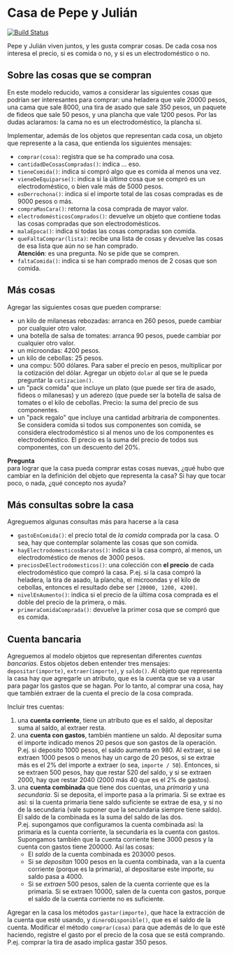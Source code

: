 # Casa de Pepe y Julián
 
[![Build Status](https://travis-ci.org/wollok/casaDePepeYJulian.svg?branch=master)](https://travis-ci.org/wollok/casaDePepeYJulian)

Pepe y Julián viven juntos, y les gusta comprar cosas. 
De cada cosa nos interesa el precio, si es comida o no, y si es un electrodoméstico o no.

## Sobre las cosas que se compran
En este modelo reducido, vamos a considerar las siguientes cosas que podrían ser interesantes para comprar: una heladera que vale 20000 pesos, una cama que sale 8000, una tira de asado que sale 350 pesos, un paquete de fideos que sale 50 pesos, y una plancha que vale 1200 pesos. Por las dudas aclaramos: la cama no es un electrodoméstico, la plancha sí.

Implementar, además de los objetos que representan cada cosa, un objeto que represente a la casa, que entienda los siguientes mensajes:
- `comprar(cosa)`: registra que se ha comprado una cosa.
- `cantidadDeCosasCompradas()`: indica ... eso.
- `tieneComida()`: indica si compró algo que es comida al menos una vez.
- `vieneDeEquiparse()`: indica si la _última_ cosa que se compró es un electrodoméstico, o bien vale más de 5000 pesos.
- `esDerrochona()`: indica si el importe total de las cosas compradas es de 9000 pesos o más.
- `compraMasCara()`: retorna la cosa comprada de mayor valor.
- `electrodomésticosComprados()`: devuelve un objeto que contiene todas las cosas compradas que son electrodomésticos. 
- `malaEpoca()`: indica si todas las cosas compradas son comida.
- `queFaltaComprar(lista)`: recibe una lista de cosas y devuelve las cosas de esa lista que aún no se han comprado. <br>
  **Atención**: es una pregunta. No se pide que se compren. 
- `faltaComida()`: indica si se han comprado menos de 2 cosas que son comida.


## Más cosas
Agregar las siguientes cosas que pueden comprarse:
- un kilo de milanesas rebozadas: arranca en 260 pesos, puede cambiar por cualquier otro valor.
- una botella de salsa de tomates: arranca 90 pesos, puede cambiar por cualquier otro valor.
- un microondas: 4200 pesos.
- un kilo de cebollas: 25 pesos.
- una compu: 500 dólares. Para saber el precio en pesos, multiplicar por la cotización del dólar. Agregar un objeto `dolar` al que se le pueda preguntar la `cotizacion()`. 
- un "pack comida" que incluye un plato (que puede ser tira de asado, fideos o milanesas) y un aderezo (que puede ser la botella de salsa de tomates o el kilo de cebollas. Precio: la suma del precio de sus componentes.
- un "pack regalo" que incluye una cantidad arbitraria de componentes. Se considera comida si todos sus componentes son comida, se considera electrodoméstico si al menos uno de los componentes es electrodoméstico. El precio es la suma del precio de todos sus componentes, con un descuento del 20%. 

**Pregunta**  
para lograr que la casa pueda comprar estas cosas nuevas, ¿qué hubo que cambiar en la definición del objeto que representa la casa? Si hay que tocar poco, o nada, ¿qué concepto nos ayuda?


## Más consultas sobre la casa
Agreguemos algunas consultas más para hacerse a la casa
- `gastoEnComida()`: el precio total de _la comida_ comprada por la casa. O sea, hay que contemplar solamente las cosas que son comida. 
- `hayElectrodomesticosBaratos()`: indica si la casa compró, al menos, un electrodoméstico de menos de 3000 pesos.
- `preciosDeElectrodomesticos()`: una colección con **el precio** de cada electrodoméstico que compró la casa. P.ej. si la casa compró la heladera, la tira de asado, la plancha, el microondas y el kilo de cebollas, entonces el resultado debe ser `[20000, 1200, 4200]`. 
- `nivelEnAumento()`: indica si el precio de la última cosa comprada es el doble del precio de la primera, o más.
- `primeraComidaComprada()`: devuelve la primer cosa que se compró que es comida. 

## Cuenta bancaria
Agreguemos al modelo objetos que representan diferentes _cuentas bancarias_. Estos objetos deben entender tres mensajes: `depositar(importe)`, `extraer(importe)`, y `saldo()`. 
Al objeto que representa la casa hay que agregarle un atributo, que es la cuenta que se va a usar para pagar los gastos que se hagan. Por lo tanto, al comprar una cosa, hay que también extraer de la cuenta el precio de la cosa comprada.     


Incluir tres cuentas:
1. una **cuenta corriente**, tiene un atributo que es el saldo, al depositar suma al saldo, al extraer resta.
1. una **cuenta con gastos**, también mantiene un saldo. Al depositar suma el importe indicado menos 20 pesos que son gastos de la operación. P.ej. si deposito 1000 pesos, el saldo aumenta en 980. Al extraer, si se extraen 1000 pesos o menos hay un cargo de 20 pesos, si se extrae más es el 2% del importe a extraer (o sea, `importe / 50`). Entonces, si se extraen 500 pesos, hay que restar 520 del saldo, y si se extraen 2000, hay que restar 2040 (2000 más 40 que es el 2% de gastos).
1. una **cuenta combinada** que tiene dos cuentas, una _primaria_ y una _secundaria_. Si se deposita, el importe pasa a la primaria. Si se extrae es así: si la cuenta primaria tiene saldo suficiente se extrae de esa, y si no de la secundaria (vale suponer que la secundaria siempre tiene saldo). El saldo de la combinada es la suma del saldo de las dos. <br>
P.ej. supongamos que configuramos la cuenta combinada así: la primaria es la cuenta corriente, la secundaria es la cuenta con gastos. Supongamos también que la cuenta corriente tiene 3000 pesos y la cuenta con gastos tiene 200000. Así las cosas:
	- El _saldo_ de la cuenta combinada es 203000 pesos.
	- Si se _depositan_ 1000 pesos en la cuenta combinada, van a la cuenta corriente (porque es la primaria), al depositarse este importe, su saldo pasa a 4000. 
	- Si se _extraen_ 500 pesos, salen de la cuenta corriente que es la primaria. Si se extraen 10000, salen de la cuenta con gastos, porque el saldo de la cuenta corriente no es suficiente.

Agregar en la casa los métodos `gastar(importe)`, que hace la extracción de la cuenta que esté usando, y `dineroDisponible()`, que es el saldo de la cuenta. 
Modificar el método `comprar(cosa)` para que además de lo que esté haciendo, registre el gasto por el precio de la cosa que se está comprando. P.ej. comprar la tira de asado implica gastar 350 pesos.







